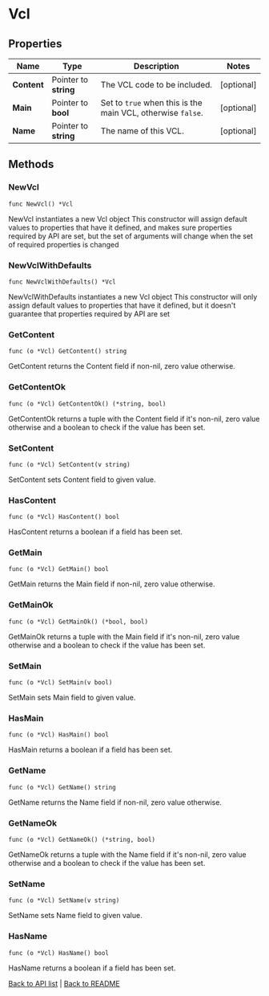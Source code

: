 # Vcl

## Properties

Name | Type | Description | Notes
------------ | ------------- | ------------- | -------------
**Content** | Pointer to **string** | The VCL code to be included. | [optional] 
**Main** | Pointer to **bool** | Set to `true` when this is the main VCL, otherwise `false`. | [optional] 
**Name** | Pointer to **string** | The name of this VCL. | [optional] 

## Methods

### NewVcl

`func NewVcl() *Vcl`

NewVcl instantiates a new Vcl object
This constructor will assign default values to properties that have it defined,
and makes sure properties required by API are set, but the set of arguments
will change when the set of required properties is changed

### NewVclWithDefaults

`func NewVclWithDefaults() *Vcl`

NewVclWithDefaults instantiates a new Vcl object
This constructor will only assign default values to properties that have it defined,
but it doesn't guarantee that properties required by API are set

### GetContent

`func (o *Vcl) GetContent() string`

GetContent returns the Content field if non-nil, zero value otherwise.

### GetContentOk

`func (o *Vcl) GetContentOk() (*string, bool)`

GetContentOk returns a tuple with the Content field if it's non-nil, zero value otherwise
and a boolean to check if the value has been set.

### SetContent

`func (o *Vcl) SetContent(v string)`

SetContent sets Content field to given value.

### HasContent

`func (o *Vcl) HasContent() bool`

HasContent returns a boolean if a field has been set.

### GetMain

`func (o *Vcl) GetMain() bool`

GetMain returns the Main field if non-nil, zero value otherwise.

### GetMainOk

`func (o *Vcl) GetMainOk() (*bool, bool)`

GetMainOk returns a tuple with the Main field if it's non-nil, zero value otherwise
and a boolean to check if the value has been set.

### SetMain

`func (o *Vcl) SetMain(v bool)`

SetMain sets Main field to given value.

### HasMain

`func (o *Vcl) HasMain() bool`

HasMain returns a boolean if a field has been set.

### GetName

`func (o *Vcl) GetName() string`

GetName returns the Name field if non-nil, zero value otherwise.

### GetNameOk

`func (o *Vcl) GetNameOk() (*string, bool)`

GetNameOk returns a tuple with the Name field if it's non-nil, zero value otherwise
and a boolean to check if the value has been set.

### SetName

`func (o *Vcl) SetName(v string)`

SetName sets Name field to given value.

### HasName

`func (o *Vcl) HasName() bool`

HasName returns a boolean if a field has been set.


[Back to API list](../README.md#documentation-for-api-endpoints) | [Back to README](../README.md)
